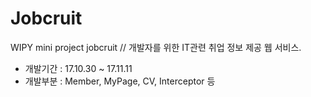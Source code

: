 # Jobcruit
WIPY mini project jobcruit // 개발자를 위한 IT관련 취업 정보 제공 웹 서비스.

* 개발기간 : 17.10.30 ~ 17.11.11
* 개발부분 : Member, MyPage, CV, Interceptor 등
